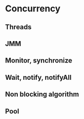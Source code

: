 # Concurrency
## Threads
## JMM
## Monitor, synchronize
## Wait, notify, notifyAll
## Non blocking algorithm
## Pool
